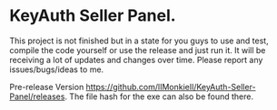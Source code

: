 # KeyAuth Seller Panel.


This project is not finished but in a state for you guys to use and test, compile the code yourself or use the release and just run it.
It will be receiving a lot of updates and changes over time.
Please report any issues/bugs/ideas to me.

Pre-release Version  https://github.com/lIMonkieIl/KeyAuth-Seller-Panel/releases.
The file hash for the exe can also be found there.
